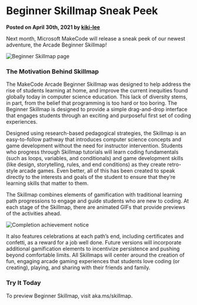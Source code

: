 # Beginner Skillmap Sneak Peek

**Posted on April 30th, 2021 by [kiki-lee](https://github.com/kiki-lee)**

Next month, Microsoft MakeCode will release a sneak peek of our newest adventure, the Arcade Beginner Skillmap!

![Beginner Skillmap page](/static/blog/arcade/beginner-skillmap/skillmap.png)

### The Motivation Behind Skillmap

The MakeCode Arcade Beginner Skillmap was designed to help address the rise of students learning at home, and improve the current inequities found globally today in computer science education. This lack of diversity stems, in part, from the belief that programming is too hard or too boring.  The Beginner Skillmap is designed to provide a simple drag-and-drop interface that engages students through an exciting and purposeful first set of coding experiences.

Designed using research-based pedagogical strategies, the Skillmap is an easy-to-follow pathway that introduces computer science concepts and game development without the need for instructor intervention.  Students who progress through Skillmap tutorials will learn coding fundamentals (such as loops, variables, and conditionals) and game development skills (like design, storytelling, rules, and end conditions) as they create retro-style arcade games. Even better, all of this has been created to speak directly to the interests and goals of the student to ensure that they’re learning skills that matter to them.

The Skillmap combines elements of gamification with traditional learning path progressions to engage and guide students who are new to coding.  At each stage of the Skillmap, there are animated GIFs that provide previews of  the activities ahead.

![Completion achievement notice](/static/blog/arcade/beginner-skillmap/achievement.png)

It also features celebrations at each path’s end, including certificates and confetti, as a reward for a job well done.  Future versions will incorporate additional gamification elements to incentivize persistence and pushing beyond comfortable limits. All Skillmaps will center around the creation of fun, engaging arcade gaming experiences that students love coding (or creating), playing, and sharing with their friends and family.

 
### Try It Today

To preview Beginner Skillmap, visit aka.ms/skillmap.